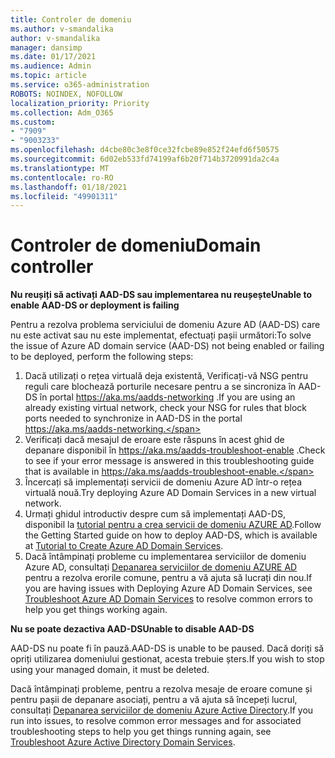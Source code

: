 ```yaml
---
title: Controler de domeniu
ms.author: v-smandalika
author: v-smandalika
manager: dansimp
ms.date: 01/17/2021
ms.audience: Admin
ms.topic: article
ms.service: o365-administration
ROBOTS: NOINDEX, NOFOLLOW
localization_priority: Priority
ms.collection: Adm_O365
ms.custom:
- "7909"
- "9003233"
ms.openlocfilehash: d4cbe80c3e8f0ce32fcbe89e852f24efd6f50575
ms.sourcegitcommit: 6d02eb533fd74199af6b20f714b3720991da2c4a
ms.translationtype: MT
ms.contentlocale: ro-RO
ms.lasthandoff: 01/18/2021
ms.locfileid: "49901311"
---
```

# <a name="domain-controller"></a><span data-ttu-id="ece05-102">Controler de domeniu</span><span class="sxs-lookup"><span data-stu-id="ece05-102">Domain controller</span></span>

<span data-ttu-id="ece05-103">**Nu reușiți să activați AAD-DS sau implementarea nu reușește**</span><span class="sxs-lookup"><span data-stu-id="ece05-103">**Unable to enable AAD-DS or deployment is failing**</span></span>

<span data-ttu-id="ece05-104">Pentru a rezolva problema serviciului de domeniu Azure AD (AAD-DS) care nu este activat sau nu este implementat, efectuați pașii următori:</span><span class="sxs-lookup"><span data-stu-id="ece05-104">To solve the issue of Azure AD domain service (AAD-DS) not being enabled or failing to be deployed, perform the following steps:</span></span>

1. <span data-ttu-id="ece05-105">Dacă utilizați o rețea virtuală deja existentă, Verificați-vă NSG pentru reguli care blochează porturile necesare pentru a se sincroniza în AAD-DS în portal https://aka.ms/aadds-networking .</span><span class="sxs-lookup"><span data-stu-id="ece05-105">If you are using an already existing virtual network, check your NSG for rules that block ports needed to synchronize in AAD-DS in the portal https://aka.ms/aadds-networking.</span></span>
2. <span data-ttu-id="ece05-106">Verificați dacă mesajul de eroare este răspuns în acest ghid de depanare disponibil în  https://aka.ms/aadds-troubleshoot-enable .</span><span class="sxs-lookup"><span data-stu-id="ece05-106">Check to see if your error message is answered in this troubleshooting guide that is available in  https://aka.ms/aadds-troubleshoot-enable.</span></span>
3. <span data-ttu-id="ece05-107">Încercați să implementați servicii de domeniu Azure AD într-o rețea virtuală nouă.</span><span class="sxs-lookup"><span data-stu-id="ece05-107">Try deploying Azure AD Domain Services in a new virtual network.</span></span>
4. <span data-ttu-id="ece05-108">Urmați ghidul introductiv despre cum să implementați AAD-DS, disponibil la [tutorial pentru a crea servicii de domeniu AZURE AD](https://docs.microsoft.com/azure/active-directory-domain-services/tutorial-create-instance).</span><span class="sxs-lookup"><span data-stu-id="ece05-108">Follow the Getting Started guide on how to deploy AAD-DS, which is available at [Tutorial to Create Azure AD Domain Services](https://docs.microsoft.com/azure/active-directory-domain-services/tutorial-create-instance).</span></span>
5. <span data-ttu-id="ece05-109">Dacă întâmpinați probleme cu implementarea serviciilor de domeniu Azure AD, consultați [Depanarea serviciilor de domeniu AZURE AD](https://docs.microsoft.com/azure/active-directory-domain-services/troubleshoot) pentru a rezolva erorile comune, pentru a vă ajuta să lucrați din nou.</span><span class="sxs-lookup"><span data-stu-id="ece05-109">If you are having issues with Deploying Azure AD Domain Services, see [Troubleshoot Azure AD Domain Services](https://docs.microsoft.com/azure/active-directory-domain-services/troubleshoot) to resolve common errors to help you get things working again.</span></span> 

<span data-ttu-id="ece05-110">**Nu se poate dezactiva AAD-DS**</span><span class="sxs-lookup"><span data-stu-id="ece05-110">**Unable to disable AAD-DS**</span></span>

<span data-ttu-id="ece05-111">AAD-DS nu poate fi în pauză.</span><span class="sxs-lookup"><span data-stu-id="ece05-111">AAD-DS is unable to be paused.</span></span> <span data-ttu-id="ece05-112">Dacă doriți să opriți utilizarea domeniului gestionat, acesta trebuie șters.</span><span class="sxs-lookup"><span data-stu-id="ece05-112">If you wish to stop using your managed domain, it must be deleted.</span></span>

<span data-ttu-id="ece05-113">Dacă întâmpinați probleme, pentru a rezolva mesaje de eroare comune și pentru pașii de depanare asociați, pentru a vă ajuta să începeți lucrul, consultați [Depanarea serviciilor de domeniu Azure Active Directory](https://docs.microsoft.com/azure/active-directory-domain-services/troubleshoot).</span><span class="sxs-lookup"><span data-stu-id="ece05-113">If you run into issues, to resolve common error messages and for associated troubleshooting steps to help you get things running again, see [Troubleshoot Azure Active Directory Domain Services](https://docs.microsoft.com/azure/active-directory-domain-services/troubleshoot).</span></span>
